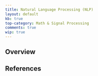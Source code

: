 ```yaml
---
title: Natural Language Processing (NLP)
layout: default
kb: true
top-category: Math & Signal Processing
comments: true
wip: true
---
```


## Overview


## References

